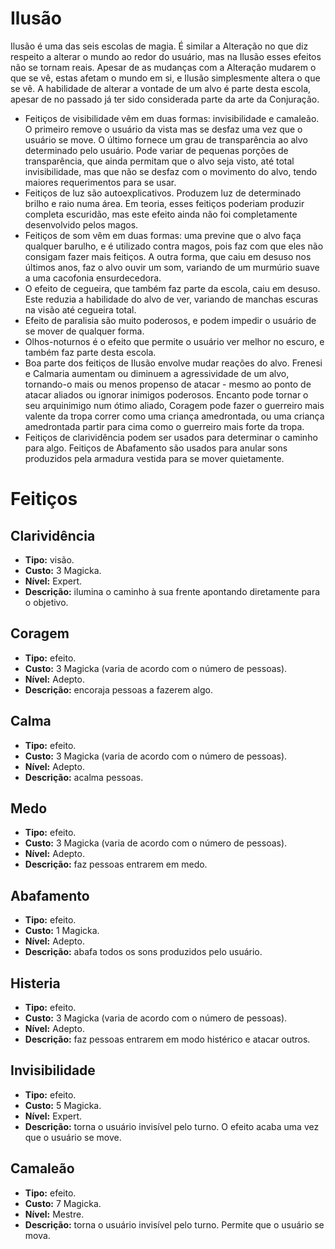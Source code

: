# Ilusão

Ilusão é uma das seis escolas de magia. É similar a Alteração no que diz respeito a alterar o mundo ao redor do usuário, mas na Ilusão esses efeitos não se tornam reais. Apesar de as mudanças com a Alteração mudarem o que se vê, estas afetam o mundo em si, e Ilusão simplesmente altera o que se vê. A habilidade de alterar a vontade de um alvo é parte desta escola, apesar de no passado já ter sido considerada parte da arte da Conjuração.
* Feitiços de visibilidade vêm em duas formas: invisibilidade e camaleão. O primeiro remove o usuário da vista mas se desfaz uma vez que o usuário se move. O último fornece um grau de transparência ao alvo determinado pelo usuário. Pode variar de pequenas porções de transparência, que ainda permitam que o alvo seja visto, até total invisibilidade, mas que não se desfaz com o movimento do alvo, tendo maiores requerimentos para se usar.
* Feitiços de luz são autoexplicativos. Produzem luz de determinado brilho e raio numa área. Em teoria, esses feitiços poderiam produzir completa escuridão, mas este efeito ainda não foi completamente desenvolvido pelos magos.
* Feitiços de som vêm em duas formas: uma previne que o alvo faça qualquer barulho, e é utilizado contra magos, pois faz com que eles não consigam fazer mais feitiços. A outra forma, que caiu em desuso nos últimos anos, faz o alvo ouvir um som, variando de um murmúrio suave a uma cacofonia ensurdecedora.
* O efeito de cegueira, que também faz parte da escola, caiu em desuso. Este reduzia a habilidade do alvo de ver, variando de manchas escuras na visão até cegueira total.
* Efeito de paralisia são muito poderosos, e podem impedir o usuário de se mover de qualquer forma.
* Olhos-noturnos é o efeito que permite o usuário ver melhor no escuro, e também faz parte desta escola.
* Boa parte dos feitiços de Ilusão envolve mudar reações do alvo. Frenesi e Calmaria aumentam ou diminuem a agressividade de um alvo, tornando-o mais ou menos propenso de atacar - mesmo ao ponto de atacar aliados ou ignorar inimigos poderosos. Encanto pode tornar o seu arquinimigo num ótimo aliado, Coragem pode fazer o guerreiro mais valente da tropa correr como uma criança amedrontada, ou uma criança amedrontada partir para cima como o guerreiro mais forte da tropa.
* Feitiços de clarividência podem ser usados para determinar o caminho para algo. Feitiços de Abafamento são usados para anular sons produzidos pela armadura vestida para se mover quietamente.

# Feitiços
## Clarividência
* **Tipo:** visão.
* **Custo:** 3 Magicka.
* **Nível:** Expert.
* **Descrição:** ilumina o caminho à sua frente apontando diretamente para o objetivo.

## Coragem
* **Tipo:** efeito.
* **Custo:** 3 Magicka (varia de acordo com o número de pessoas).
* **Nível:** Adepto.
* **Descrição:** encoraja pessoas a fazerem algo.

## Calma
* **Tipo:** efeito.
* **Custo:** 3 Magicka (varia de acordo com o número de pessoas).
* **Nível:** Adepto.
* **Descrição:** acalma pessoas.

## Medo
* **Tipo:** efeito.
* **Custo:** 3 Magicka (varia de acordo com o número de pessoas).
* **Nível:** Adepto.
* **Descrição:** faz pessoas entrarem em medo.

## Abafamento
* **Tipo:** efeito.
* **Custo:** 1 Magicka.
* **Nível:** Adepto.
* **Descrição:** abafa todos os sons produzidos pelo usuário.

## Histeria
* **Tipo:** efeito.
* **Custo:** 3 Magicka (varia de acordo com o número de pessoas).
* **Nível:** Adepto.
* **Descrição:** faz pessoas entrarem em modo histérico e atacar outros.

## Invisibilidade
* **Tipo:** efeito.
* **Custo:** 5 Magicka.
* **Nível:** Expert.
* **Descrição:** torna o usuário invisível pelo turno. O efeito acaba uma vez que o usuário se move.

## Camaleão
* **Tipo:** efeito.
* **Custo:** 7 Magicka.
* **Nível:** Mestre.
* **Descrição:** torna o usuário invisível pelo turno. Permite que o usuário se mova.
